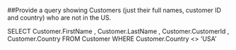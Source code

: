 ##Provide a query showing Customers (just their full names, customer ID and country) who are not in the US.

SELECT Customer.FirstName , Customer.LastName , Customer.CustomerId , Customer.Country FROM Customer
WHERE Customer.Country <> 'USA'
